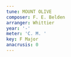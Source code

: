 ```yaml
---
tune: MOUNT OLIVE
composer: F. E. Belden
arranger: Whittier
year: '-'
meter: 'C. M. '
key: F Major
anacrusis: 0
---
```

